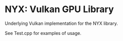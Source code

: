 # NYX: Vulkan GPU Library

Underlying Vulkan implementation for the NYX library.

See Test.cpp for examples of usage.